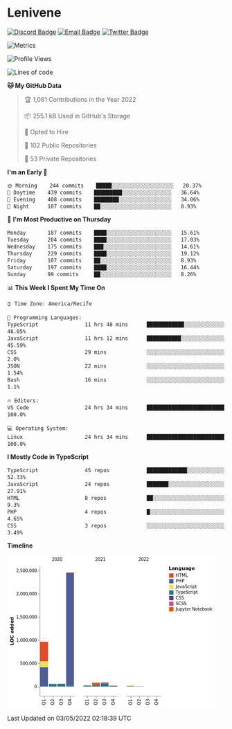 # Lenivene

[![Discord Badge](https://img.shields.io/badge/-Lenivene%230715-black?style=flat-square&logo=Discord&logoColor=white)](http://discord.com/)
[![Email Badge](https://img.shields.io/badge/-lenivene@msn.com-black?style=flat-square&logo=Gmail&logoColor=white&link=mailto:lenivene@msn.com)](mailto:lenivene@msn.com)
[![Twitter Badge](https://img.shields.io/badge/-@enevinel-black?style=flat-square&logo=twitter&logoColor=white&link=https://twitter.com/enevinel)](https://twitter.com/enevinel)

<!-- https://github-readme-stats.vercel.app/api?username=lenivene&show_icons=true -->

<img src="https://metrics.lecoq.io/lenivene?template=classic&config.timezone=America%2FRecife" alt="Metrics" />

<!--START_SECTION:waka-->
![Profile Views](http://img.shields.io/badge/Profile%20Views-1-blue)

![Lines of code](https://img.shields.io/badge/From%20Hello%20World%20I%27ve%20Written-4%20Million%20lines%20of%20code-blue)

**🐱 My GitHub Data** 

> 🏆 1,081 Contributions in the Year 2022
 > 
> 📦 255.1 kB Used in GitHub's Storage 
 > 
> 💼 Opted to Hire
 > 
> 📜 102 Public Repositories 
 > 
> 🔑 53 Private Repositories  
 > 
**I'm an Early 🐤** 

```text
🌞 Morning    244 commits    █████░░░░░░░░░░░░░░░░░░░░   20.37% 
🌆 Daytime    439 commits    █████████░░░░░░░░░░░░░░░░   36.64% 
🌃 Evening    408 commits    ████████░░░░░░░░░░░░░░░░░   34.06% 
🌙 Night      107 commits    ██░░░░░░░░░░░░░░░░░░░░░░░   8.93%

```
📅 **I'm Most Productive on Thursday** 

```text
Monday       187 commits    ████░░░░░░░░░░░░░░░░░░░░░   15.61% 
Tuesday      204 commits    ████░░░░░░░░░░░░░░░░░░░░░   17.03% 
Wednesday    175 commits    ███░░░░░░░░░░░░░░░░░░░░░░   14.61% 
Thursday     229 commits    ████░░░░░░░░░░░░░░░░░░░░░   19.12% 
Friday       107 commits    ██░░░░░░░░░░░░░░░░░░░░░░░   8.93% 
Saturday     197 commits    ████░░░░░░░░░░░░░░░░░░░░░   16.44% 
Sunday       99 commits     ██░░░░░░░░░░░░░░░░░░░░░░░   8.26%

```


📊 **This Week I Spent My Time On** 

```text
⌚︎ Time Zone: America/Recife

💬 Programming Languages: 
TypeScript               11 hrs 48 mins      ████████████░░░░░░░░░░░░░   48.05% 
JavaScript               11 hrs 12 mins      ███████████░░░░░░░░░░░░░░   45.59% 
CSS                      29 mins             ░░░░░░░░░░░░░░░░░░░░░░░░░   2.0% 
JSON                     22 mins             ░░░░░░░░░░░░░░░░░░░░░░░░░   1.54% 
Bash                     16 mins             ░░░░░░░░░░░░░░░░░░░░░░░░░   1.1%

🔥 Editors: 
VS Code                  24 hrs 34 mins      █████████████████████████   100.0%

💻 Operating System: 
Linux                    24 hrs 34 mins      █████████████████████████   100.0%

```

**I Mostly Code in TypeScript** 

```text
TypeScript               45 repos            █████████████░░░░░░░░░░░░   52.33% 
JavaScript               24 repos            ███████░░░░░░░░░░░░░░░░░░   27.91% 
HTML                     8 repos             ██░░░░░░░░░░░░░░░░░░░░░░░   9.3% 
PHP                      4 repos             █░░░░░░░░░░░░░░░░░░░░░░░░   4.65% 
CSS                      3 repos             ░░░░░░░░░░░░░░░░░░░░░░░░░   3.49%

```


**Timeline**

![Chart not found](https://raw.githubusercontent.com/lenivene/lenivene/master/charts/bar_graph.png) 


 Last Updated on 03/05/2022 02:18:39 UTC
<!--END_SECTION:waka-->